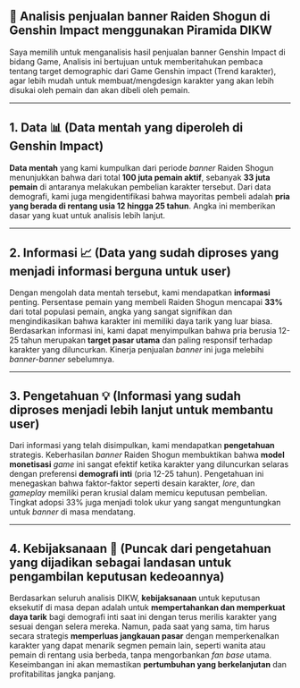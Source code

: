## 🔎 Analisis penjualan banner Raiden Shogun di Genshin Impact menggunakan Piramida DIKW
Saya memilih untuk menganalisis hasil penjualan banner Genshin Impact di bidang Game, Analisis ini bertujuan untuk memberitahukan pembaca tentang target demographic dari Game Genshin impact (Trend karakter), agar lebih mudah untuk membuat/mengdesign karakter yang akan lebih disukai oleh pemain dan akan dibeli oleh pemain.

---

## 1. Data 📊 (Data mentah yang diperoleh di Genshin Impact)
**Data mentah** yang kami kumpulkan dari periode _banner_ Raiden Shogun menunjukkan bahwa dari total **100 juta pemain aktif**, sebanyak **33 juta pemain** di antaranya melakukan pembelian karakter tersebut. Dari data demografi, kami juga mengidentifikasi bahwa mayoritas pembeli adalah **pria yang berada di rentang usia 12 hingga 25 tahun**. Angka ini memberikan dasar yang kuat untuk analisis lebih lanjut.

---

## 2. Informasi 📈 (Data yang sudah diproses yang menjadi informasi berguna untuk user)
Dengan mengolah data mentah tersebut, kami mendapatkan **informasi** penting. Persentase pemain yang membeli Raiden Shogun mencapai **33%** dari total populasi pemain, angka yang sangat signifikan dan mengindikasikan bahwa karakter ini memiliki daya tarik yang luar biasa. Berdasarkan informasi ini, kami dapat menyimpulkan bahwa pria berusia 12-25 tahun merupakan **target pasar utama** dan paling responsif terhadap karakter yang diluncurkan. Kinerja penjualan _banner_ ini juga melebihi _banner-banner_ sebelumnya.

---

## 3. Pengetahuan 💡 (Informasi yang sudah diproses menjadi lebih lanjut untuk membantu user)
Dari informasi yang telah disimpulkan, kami mendapatkan **pengetahuan** strategis. Keberhasilan _banner_ Raiden Shogun membuktikan bahwa **model monetisasi** _game_ ini sangat efektif ketika karakter yang diluncurkan selaras dengan preferensi **demografi inti** (pria 12-25 tahun). Pengetahuan ini menegaskan bahwa faktor-faktor seperti desain karakter, _lore_, dan _gameplay_ memiliki peran krusial dalam memicu keputusan pembelian. Tingkat adopsi 33% juga menjadi tolok ukur yang sangat menguntungkan untuk _banner_ di masa mendatang.

---

## 4. Kebijaksanaan 👑 (Puncak dari pengetahuan yang dijadikan sebagai landasan untuk pengambilan keputusan kedeoannya)
Berdasarkan seluruh analisis DIKW, **kebijaksanaan** untuk keputusan eksekutif di masa depan adalah untuk **mempertahankan dan memperkuat daya tarik** bagi demografi inti saat ini dengan terus merilis karakter yang sesuai dengan selera mereka. Namun, pada saat yang sama, tim harus secara strategis **memperluas jangkauan pasar** dengan memperkenalkan karakter yang dapat menarik segmen pemain lain, seperti wanita atau pemain di rentang usia berbeda, tanpa mengorbankan _fan base_ utama. Keseimbangan ini akan memastikan **pertumbuhan yang berkelanjutan** dan profitabilitas jangka panjang.
